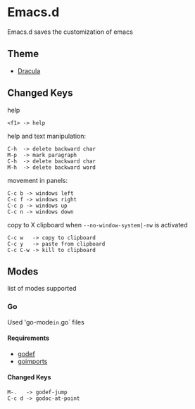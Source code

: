 # Emacs.d

Emacs.d saves the customization of emacs

## Theme

- [Dracula](https://draculatheme.com/emacs/)

## Changed Keys

help
```
<f1> -> help
```

help and text manipulation:
```
C-h  -> delete backward char
M-p  -> mark paragraph
C-h  -> delete backward char
M-h  -> delete backward word
```

movement in panels:
```
C-c b -> windows left
C-c f -> windows right
C-c p -> windows up
C-c n -> windows down
```

copy to X clipboard when `--no-window-system|-nw` is activated
```
C-c w   -> copy to clipboard
C-c y   -> paste from clipboard
C-c C-w -> kill to clipboard
```

## Modes

list of modes supported

### Go

Used 'go-mode` in `.go` files

#### Requirements

- [godef](github.com/rogpeppe/godef)
- [goimports](golang.org/x/tools/cmd/goimports)

#### Changed Keys
```
M-.   -> godef-jump
C-c d -> godoc-at-point
```
